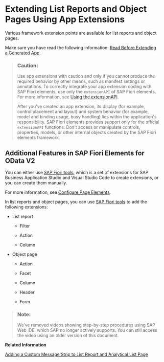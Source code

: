 <!-- loioa892eb8ae1fb498a9bc6c5194432e820 -->

# Extending List Reports and Object Pages Using App Extensions

Various framework extension points are available for list reports and object pages.

Make sure you have read the following information: [Read Before Extending a Generated App](read-before-extending-a-generated-app-d9c146a.md).

> ### Caution:  
> Use app extensions with caution and only if you cannot produce the required behavior by other means, such as manifest settings or annotations. To correctly integrate your app extension coding with SAP Fiori elements, use only the `extensionAPI` of SAP Fiori elements. For more information, see [Using the extensionAPI](using-the-extensionapi-bd2994b.md).
> 
> After you've created an app extension, its display \(for example, control placement and layout\) and system behavior \(for example, model and binding usage, busy handling\) lies within the application's responsibility. SAP Fiori elements provides support only for the official `extensionAPI` functions. Don't access or manipulate controls, properties, models, or other internal objects created by the SAP Fiori elements framework.



<a name="loioa892eb8ae1fb498a9bc6c5194432e820__section_p1t_2px_znb"/>

## Additional Features in SAP Fiori Elements for OData V2

You can either use [SAP Fiori tools](https://help.sap.com/viewer/product/SAP_FIORI_tools/Latest/en-US), which is a set of extensions for SAP Business Application Studio and Visual Studio Code to create extensions, or you can create them manually.

For more information, see [Configure Page Elements](https://help.sap.com/docs/SAP_FIORI_tools/17d50220bcd848aa854c9c182d65b699/047507c86afa4e96bb3d284adb9f4726.html).

In list reports and object pages, you can use [SAP Fiori tools](https://help.sap.com/viewer/product/SAP_FIORI_tools/Latest/en-US) to add the following extensions:

-   List report

    -   Filter

    -   Action

    -   Column


-   Object page
    -   Action

    -   Facet

    -   Column

    -   Header

    -   Form



> ### Note:  
> We've removed videos showing step-by-step procedures using SAP Web IDE, which SAP no longer actively supports. You can still access the video using an older version of this document.

**Related Information**  


[Adding a Custom Message Strip to List Report and Analytical List Page](adding-a-custom-message-strip-to-list-report-analytical-list-page-and-object-page-tables-0fdbefb.md "You can show your custom texts in the message strip above the table.")

